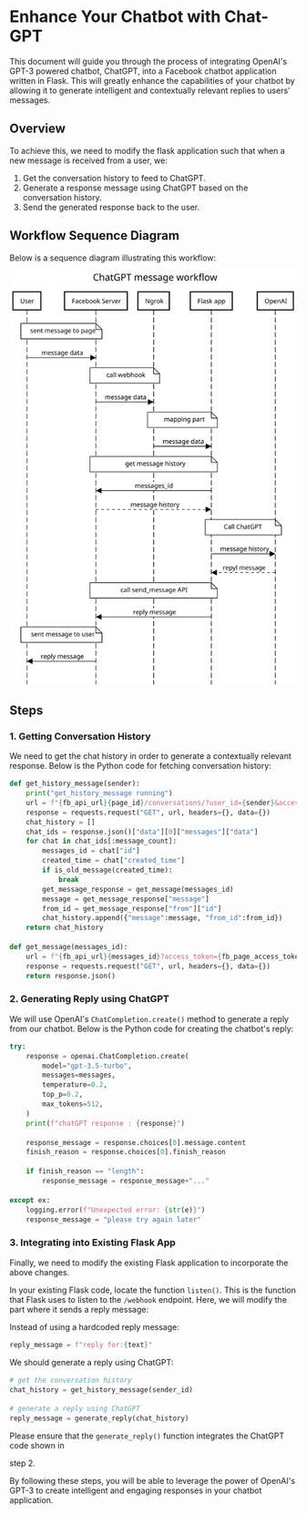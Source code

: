 # Enhance Your Chatbot with Chat-GPT

This document will guide you through the process of integrating OpenAI's GPT-3 powered chatbot, ChatGPT, into a Facebook chatbot application written in Flask. This will greatly enhance the capabilities of your chatbot by allowing it to generate intelligent and contextually relevant replies to users' messages.

## Overview

To achieve this, we need to modify the flask application such that when a new message is received from a user, we:

1. Get the conversation history to feed to ChatGPT.
2. Generate a response message using ChatGPT based on the conversation history.
3. Send the generated response back to the user.

## Workflow Sequence Diagram

Below is a sequence diagram illustrating this workflow:

![Sequence Diagram](chatgpt_enhance.svg)

## Steps

### 1. Getting Conversation History

We need to get the chat history in order to generate a contextually relevant response. Below is the Python code for fetching conversation history:

```python
def get_history_message(sender):
    print("get_history_message running")
    url = f"{fb_api_url}{page_id}/conversations/?user_id={sender}&access_token={fb_page_access_token}&fields=messages"
    response = requests.request("GET", url, headers={}, data={})
    chat_history = []
    chat_ids = response.json()["data"][0]["messages"]["data"]
    for chat in chat_ids[:message_count]:
        messages_id = chat["id"]
        created_time = chat["created_time"]
        if is_old_message(created_time):
            break
        get_message_response = get_message(messages_id)
        message = get_message_response["message"]
        from_id = get_message_response["from"]["id"]
        chat_history.append({"message":message, "from_id":from_id})
    return chat_history

def get_message(messages_id):
    url = f"{fb_api_url}{messages_id}?access_token={fb_page_access_token}&fields=from,message"
    response = requests.request("GET", url, headers={}, data={})
    return response.json()
```

### 2. Generating Reply using ChatGPT

We will use OpenAI's `ChatCompletion.create()` method to generate a reply from our chatbot. Below is the Python code for creating the chatbot's reply:

```python
try:
    response = openai.ChatCompletion.create(
        model="gpt-3.5-turbo",
        messages=messages,
        temperature=0.2,
        top_p=0.2,
        max_tokens=512,
    )
    print(f"chatGPT response : {response}")

    response_message = response.choices[0].message.content
    finish_reason = response.choices[0].finish_reason

    if finish_reason == "length":
        response_message = response_message+"..."

except ex:
    logging.error(f"Unexpected error: {str(e)}")
    response_message = "please try again later"
```

### 3. Integrating into Existing Flask App

Finally, we need to modify the existing Flask application to incorporate the above changes.

In your existing Flask code, locate the function `listen()`. This is the function that Flask uses to listen to the `/webhook` endpoint. Here, we will modify the part where it sends a reply message:

Instead of using a hardcoded reply message:

```python
reply_message = f"reply for:{text}"
```

We should generate a reply using ChatGPT:

```python
# get the conversation history
chat_history = get_history_message(sender_id)

# generate a reply using ChatGPT
reply_message = generate_reply(chat_history)
```

Please ensure that the `generate_reply()` function integrates the ChatGPT code shown in

 step 2.

By following these steps, you will be able to leverage the power of OpenAI's GPT-3 to create intelligent and engaging responses in your chatbot application.